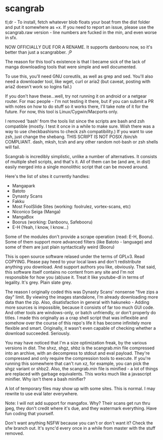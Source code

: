 scangrab
=====

tl;dr - To install, fetch whatever blob floats your boat from the dist folder and put it somewhere as +x. If you need to report an issue, please use the scangrab.raw version - line numbers are fucked in the min, and even worse in sfx.

NOW OFFICIALLY DUE FOR A RENAME. It supports danbooru now, so it's better than just a scangrabber. ;P

The reason for this tool's existence is that I became sick of the lack of manga downloading tools that were simple and well documented.

To use this, you'll need GNU coreutils, as well as grep and sed. You'll also need a downloader tool, like wget, curl or aria2 (but caveat, posting with aria2 doesn't work so logins fail.)

If you don't have these...well, try not running it on android or a netgear router. For mac people - I'm not testing it there, but if you can submit a PR with notes on how to do stuff so it works there, I'll take note of it for the future. For now, this tool is Linux/Cygwin/Macports only.

I removed 'bash' from the tools list since the scripts are bash and zsh compatible (mostly. I test it once in a while to make sure. Wish there was a way to use checkbashisms to check zsh compatibility.) If you want to use zsh, just change the shebang. THIS SCRIPT IS NOT POSIX /bin/sh COMPLIANT. dash, mksh, tcsh and any other random not-bash or zsh shells will fail.

Scangrab is incredibly simplistic, unlike a number of alternatives. It consists of multiple shell scripts, and that's it. All of them can be (and are, in dist) easily merged into a single monolithic script that can be moved around.

Here's the list of sites it currently handles:

 * Mangapark
 * Batoto
 * Dynasty Scans
 * Fakku
 * Most FoolSlide Sites (working: foolrulez, vortex-scans, etc)
 * Niconico Seiga (Manga)
 * MangaBox
 * Boorus (working: Danbooru, Safebooru)
 * E-H (Yeah, I know, I know...)

Some of the modules don't provide a scrape operation (read: E-H, Booru). Some of them support more advanced filters (like Batoto - language) and some of them are just plain syntactically weird (Booru)

This is open source software relased under the terms of GPLv3. Read COPYING. Please pay heed to your local laws and don't redistribute anything you download. And support authors you like, obviously. That said, this software itself contains no content from any site and I'm not responsible for how you (ab)use it. Treat it like youtube-dl in terms of legality. It's grey. Plain slate grey.

The reason I originally coded this was Dynasty Scans' nonsense "five zips a day" limit. By viewing the images standalone, I'm already downloading more data than the zip. Also, disatisfaction in general with hakuneko - Adding more sources is impossible, because it consists of far too much GUI code. And other tools are windows-only, or batch unfriendly, or don't properly do titles. I made this originally as a crap shell script that was inflexible and somehow over the course of this repo's life it has become infinitely more flexible and smart. Originally, it wasn't even capable of checking whether a download succeeded. Seriously.

You may have noticed that I'm a size optimization freak, by the various versions in dist. The shxz, shgz, shbz is the scangrab.min file compressed into an archive, with an decompress to stdout and eval payload. They're compressed and only require the compression tools to execute. If you're running this somewhere that can't run xz, for example, you can pick the shgz variant or shbz2. Also, the scangrab.min file is minified - a lot of things are replaced with garbage equivalents. This works much like a javascript minifier. Why isn't there a bash minifier?

A lot of temporary files may show up with some sites. This is normal. I may rewrite to use eval later everywhere.

Note: I will not add support for mangafox. Why? Their scans get run thru jpeg, they don't credit where it's due, and they watermark everything. Have fun coding that yourself.

Don't want anything NSFW because you can't or don't want it? Check the sfw branch out. It's sync'd every once in a while from master with the stuff removed.

